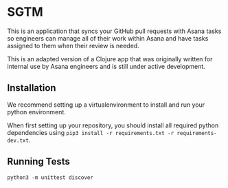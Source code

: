 # SGTM
This is an application that syncs your GitHub pull requests with Asana tasks so engineers can manage all of their work within Asana and have tasks assigned to them when their review is needed.

This is an adapted version of a Clojure app that was originally written for internal use by Asana engineers and is still under active development.

## Installation
We recommend setting up a virtualenvironment to install and run your python environment.

When first setting up your repository, you should install all required python dependencies using `pip3 install -r requirements.txt -r requirements-dev.txt`.

## Running Tests
`python3 -m unittest discover`
